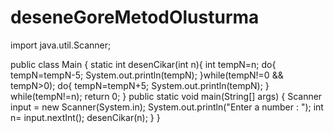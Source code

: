 # deseneGoreMetodOlusturma
import java.util.Scanner;

public class Main {
    static int desenCikar(int n){
        int tempN=n;
        do{
            tempN=tempN-5;
            System.out.println(tempN);
        }while(tempN!=0 && tempN>0);
        do{
            tempN=tempN+5;
            System.out.println(tempN);
        } while(tempN!=n);
        return 0;
   }
    public static void main(String[] args) {
        Scanner input = new Scanner(System.in);
        System.out.println("Enter a number : ");
        int n= input.nextInt();
        desenCikar(n);
    }
}
